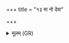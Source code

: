 +++
title = "१३ मा नो देवा"

+++
<details><summary>मूलम् (GR)</summary>

मा नो देवा अहिर् वधीत्  
सन्तोकान् सहपूरुषान् ।  
संयतं न वि ष्परद् +++(Bhatt. sparad)+++  
व्यात्तं न सं यमत् ॥
</details>